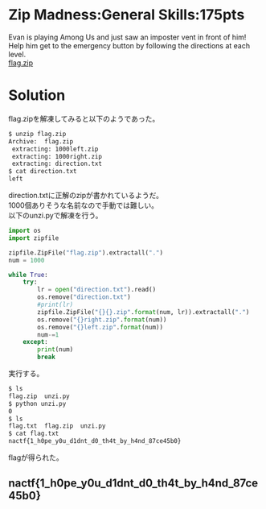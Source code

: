 # Zip Madness:General Skills:175pts
Evan is playing Among Us and just saw an imposter vent in front of him! Help him get to the emergency button by following the directions at each level.  
[flag.zip](flag.zip)  

# Solution
flag.zipを解凍してみると以下のようであった。  
```bash
$ unzip flag.zip
Archive:  flag.zip
 extracting: 1000left.zip
 extracting: 1000right.zip
 extracting: direction.txt
$ cat direction.txt
left
```
direction.txtに正解のzipが書かれているようだ。  
1000個ありそうな名前なので手動では難しい。  
以下のunzi.pyで解凍を行う。  
```python:unzi.py
import os
import zipfile

zipfile.ZipFile("flag.zip").extractall(".")
num = 1000

while True:
    try:
        lr = open("direction.txt").read()
        os.remove("direction.txt")
        #print(lr)
        zipfile.ZipFile("{}{}.zip".format(num, lr)).extractall(".")
        os.remove("{}right.zip".format(num))
        os.remove("{}left.zip".format(num))
        num-=1
    except:
        print(num)
        break
```
実行する。  
```bash
$ ls
flag.zip  unzi.py
$ python unzi.py
0
$ ls
flag.txt  flag.zip  unzi.py
$ cat flag.txt
nactf{1_h0pe_y0u_d1dnt_d0_th4t_by_h4nd_87ce45b0}
```
flagが得られた。  

## nactf{1_h0pe_y0u_d1dnt_d0_th4t_by_h4nd_87ce45b0}